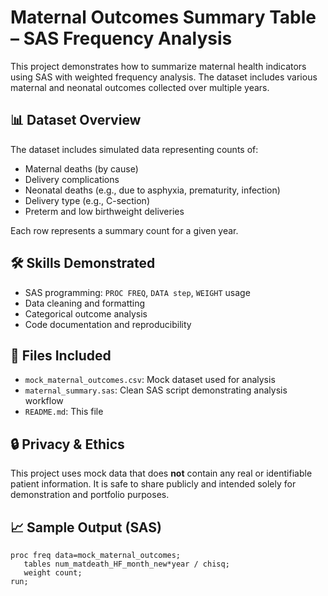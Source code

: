 # Maternal Outcomes Summary Table – SAS Frequency Analysis

This project demonstrates how to summarize maternal health indicators using SAS with weighted frequency analysis. The dataset includes various maternal and neonatal outcomes collected over multiple years.

## 📊 Dataset Overview

The dataset includes simulated data representing counts of:

- Maternal deaths (by cause)
- Delivery complications
- Neonatal deaths (e.g., due to asphyxia, prematurity, infection)
- Delivery type (e.g., C-section)
- Preterm and low birthweight deliveries

Each row represents a summary count for a given year.

## 🛠 Skills Demonstrated

- SAS programming: `PROC FREQ`, `DATA step`, `WEIGHT` usage
- Data cleaning and formatting
- Categorical outcome analysis
- Code documentation and reproducibility

## 📁 Files Included

- `mock_maternal_outcomes.csv`: Mock dataset used for analysis
- `maternal_summary.sas`: Clean SAS script demonstrating analysis workflow
- `README.md`: This file

## 🔒 Privacy & Ethics

This project uses mock data that does **not** contain any real or identifiable patient information. It is safe to share publicly and intended solely for demonstration and portfolio purposes.

## 📈 Sample Output (SAS)

```sas
proc freq data=mock_maternal_outcomes;
   tables num_matdeath_HF_month_new*year / chisq;
   weight count;
run;

